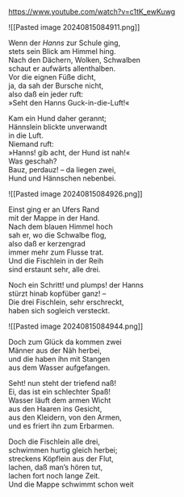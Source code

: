 https://www.youtube.com/watch?v=c1tK_ewKuwg

![[Pasted image 20240815084911.png]]

Wenn der _Hanns_ zur Schule ging,  
stets sein Blick am Himmel hing.  
Nach den Dächern, Wolken, Schwalben  
schaut er aufwärts allenthalben.  
Vor die eignen Füße dicht,  
ja, da sah der Bursche nicht,  
also daß ein jeder ruft:  
»Seht den Hanns Guck-in-die-Luft!«  
  
Kam ein Hund daher gerannt;  
Hännslein blickte unverwandt  
in die Luft.  
Niemand ruft:  
»Hanns! gib acht, der Hund ist nah!«  
Was geschah?  
Bauz, perdauz! – da liegen zwei,  
Hund und Hännschen nebenbei.


![[Pasted image 20240815084926.png]]

Einst ging er an Ufers Rand  
mit der Mappe in der Hand.  
Nach dem blauen Himmel hoch  
sah er, wo die Schwalbe flog,  
also daß er kerzengrad  
immer mehr zum Flusse trat.  
Und die Fischlein in der Reih  
sind erstaunt sehr, alle drei.

Noch ein Schritt! und plumps! der Hanns  
stürzt hinab kopfüber ganz! –  
Die drei Fischlein, sehr erschreckt,  
haben sich sogleich versteckt.

![[Pasted image 20240815084944.png]]

Doch zum Glück da kommen zwei  
Männer aus der Näh herbei,  
und die haben ihn mit Stangen  
aus dem Wasser aufgefangen.

Seht! nun steht der triefend naß!  
Ei, das ist ein schlechter Spaß!  
Wasser läuft dem armen Wicht  
aus den Haaren ins Gesicht,  
aus den Kleidern, von den Armen,  
und es friert ihn zum Erbarmen.

Doch die Fischlein alle drei,  
schwimmen hurtig gleich herbei;  
streckens Köpflein aus der Flut,  
lachen, daß man’s hören tut,  
lachen fort noch lange Zeit.  
Und die Mappe schwimmt schon weit
